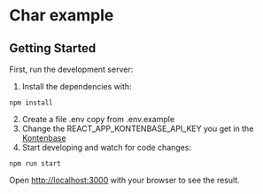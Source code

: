 # Char example

## Getting Started

First, run the development server:
1. Install the dependencies with:
  ```
  npm install
  ```
2. Create a file .env copy from .env.example
3. Change the REACT_APP_KONTENBASE_API_KEY you get in the [Kontenbase](https://kontenbase.com)
4. Start developing and watch for code changes:
```
npm run start
```


Open [http://localhost:3000](http://localhost:3000) with your browser to see the result.

